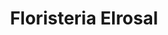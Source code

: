---
title: "Floristeria Elrosal"
url: /santiago-de-los-caballeros/floristeria-elrosal/
shop: Blumen
---